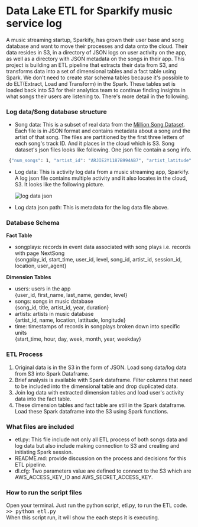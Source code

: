 # Data Lake ETL for Sparkify music service log
A music streaming startup, Sparkify, has grown their user base and song database and want to move their processes and data onto the cloud. Their data resides in S3, in a directory of JSON logs on user activity on the app, as well as a directory with JSON metadata on the songs in their app.
This project is building an ETL pipeline that extracts their data from S3, and transforms data into a set of dimensional tables and a fact table using Spark. We don't need to create star schema tables because it's possible to do ELT(Extract, Load and Transform) in the Spark. These tables set is loaded back into S3 for their analytics team to continue finding insights in what songs their users are listening to. 
There's more detail in the following.

### Log data/Song database structure
   
- Song data: This is a subset of real data from the [Million Song Dataset](http://millionsongdataset.com/). Each file is in JSON format and contains metadata about a song and the artist of that song. The files are partitioned by the first three letters of each song's track ID. And it places in the cloud which is S3. Song dataset's json files looks like following. One json file contain a song info.

```sh
 {"num_songs": 1, "artist_id": "ARJIE2Y1187B994AB7", "artist_latitude": null, "artist_longitude": null, "artist_location": "", "artist_name": "Line Renaud", "song_id": "SOUPIRU12A6D4FA1E1", "title": "Der Kleine Dompfaff", "duration": 152.92036, "year": 0}
```
   
- Log data: This is activity log data from a music streaming app, Sparkify. A log json file contains multiple activity and it also locates in the cloud, S3. It looks like the following picture.

    ![log data json](https://video.udacity-data.com/topher/2019/February/5c6c15e9_log-data/log-data.png)

- Log data json path: This is metadata for the log data file above. 

### Database Schema

**Fact Table**

- songplays: records in event data associated with song plays i.e. records with page NextSong   
{songplay_id, start_time, user_id, level, song_id, artist_id, session_id, location, user_agent}

**Dimension Tables**

- users: users in the app   
{user_id, first_name, last_name, gender, level}
- songs: songs in music database   
{song_id, title, artist_id, year, duration}
- artists: artists in music database   
{artist_id, name, location, lattitude, longitude}
- time: timestamps of records in songplays broken down into specific units   
{start_time, hour, day, week, month, year, weekday}

### ETL Process

1. Original data is in the S3 in the form of JSON. Load song data/log data from S3 into Spark Dataframe. 
2. Brief analysis is available with Spark dataframe. Filter columns that need to be included into the dimensional table and drop duplicated data.
3. Join log data with extracted dimension tables and load user's activity data into the fact table. 
4. These dimension tables and fact table are still in the Spark dataframe. Load these Spark dataframe into the S3 using Spark functions.

### What files are included

- etl.py: This file include not only all ETL process of both songs data and log data but also include making connection to S3 and creating and initiating Spark session.
- README.md: provide discussion on the process and decisions for this ETL pipeline.
- dl.cfg: Two parameters value are defined to connect to the S3 which are AWS_ACCESS_KEY_ID and AWS_SECRET_ACCESS_KEY.


### How to run the script files

Open your terminal. Just run the python script, etl.py, to run the ETL code.   
<tt> >> python etl.py</tt>
<br/>When this script run, it will show the each steps it is executing. 




